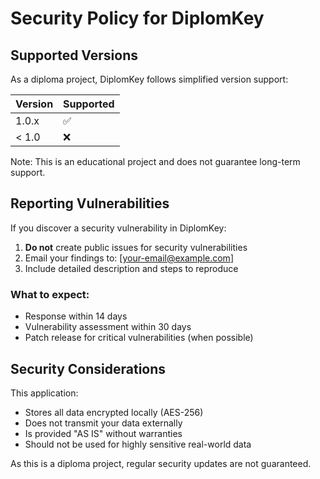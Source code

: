 # Security Policy for DiplomKey

## Supported Versions

As a diploma project, DiplomKey follows simplified version support:

| Version | Supported          |
| ------- | ------------------ |
| 1.0.x   | :white_check_mark: |
| < 1.0   | :x:                |

Note: This is an educational project and does not guarantee long-term support.

## Reporting Vulnerabilities

If you discover a security vulnerability in DiplomKey:

1. **Do not** create public issues for security vulnerabilities
2. Email your findings to: [your-email@example.com]
3. Include detailed description and steps to reproduce

### What to expect:

- Response within 14 days
- Vulnerability assessment within 30 days
- Patch release for critical vulnerabilities (when possible)

## Security Considerations

This application:
- Stores all data encrypted locally (AES-256)
- Does not transmit your data externally
- Is provided "AS IS" without warranties
- Should not be used for highly sensitive real-world data

As this is a diploma project, regular security updates are not guaranteed.